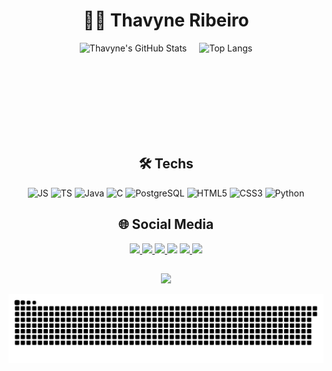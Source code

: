 <h1 align="center">👩‍💻 Thavyne Ribeiro</h1>

<!-- Estatísticas lado a lado -->
<div align="center" style="display: flex; justify-content: center; gap: 20px;">
  <img 
    src="https://github-readme-stats.vercel.app/api?username=thavyne-KDR&show_icons=true&include_all_commits=true&count_private=true&theme=dracula&hide_border=false" 
    height="150" 
    alt="Thavyne's GitHub Stats" 
  />
  <img 
    src="https://github-readme-stats.vercel.app/api/top-langs?username=thavyne-KDR&layout=compact&langs_count=6&theme=dracula&hide_border=false" 
    height="150" 
    alt="Top Langs" 
  />
</div>

##

<h2 align="center">🛠️ Techs</h2>

<div align="center">
  <img src="https://cdn.jsdelivr.net/gh/devicons/devicon/icons/javascript/javascript-original.svg" height="40" alt="JS" />
  <img src="https://cdn.jsdelivr.net/gh/devicons/devicon/icons/typescript/typescript-original.svg" height="40" alt="TS" />
  <img src="https://cdn.jsdelivr.net/gh/devicons/devicon/icons/java/java-original.svg" height="40" alt="Java" />
  <img src="https://cdn.jsdelivr.net/gh/devicons/devicon/icons/c/c-original.svg" height="40" alt="C" />
  <img src="https://cdn.jsdelivr.net/gh/devicons/devicon/icons/postgresql/postgresql-original.svg" height="40" alt="PostgreSQL" />
  <img src="https://cdn.jsdelivr.net/gh/devicons/devicon/icons/html5/html5-original.svg" height="40" alt="HTML5" />
  <img src="https://cdn.jsdelivr.net/gh/devicons/devicon/icons/css3/css3-original.svg" height="40" alt="CSS3" />
  <img src="https://cdn.jsdelivr.net/gh/devicons/devicon/icons/python/python-original.svg" height="40" alt="Python" />
</div>

##
<h2 align="center">🌐 Social Media</h2>

<div align="center">
  <a href="https://www.linkedin.com/in/thavyne-kerolly-dias-ribeiro-ribeiro-055458341" target="_blank">
    <img src="https://img.shields.io/static/v1?label=&message=LinkedIn&logo=linkedin&color=0077B5&logoColor=white&style=flat" height="25"/>
  </a>
  <a href="https://www.instagram.com/ribeiro_vyx/" target="_blank">
    <img src="https://img.shields.io/static/v1?label=&message=Instagram&logo=instagram&color=E4405F&logoColor=white&style=flat" height="25"/>
  </a>
  <a href="https://x.com/vyx_dev" target="_blank">
    <img src="https://img.shields.io/static/v1?label=&message=Twitter&logo=twitter&color=1DA1F2&logoColor=white&style=flat" height="25"/>
  </a>
  <img src="https://img.shields.io/static/v1?label=&message=Gmail&logo=gmail&color=D14836&logoColor=white&style=flat" height="25"/>
  <a href="https://www.twitch.tv/vyx_dev" target="_blank">
    <img src="https://img.shields.io/static/v1?label=&message=Twitch&logo=twitch&color=9146FF&logoColor=white&style=flat" height="25"/>
  </a>
  <img src="https://img.shields.io/static/v1?label=&message=Discord&logo=discord&color=7289DA&logoColor=white&style=flat" height="25"/>
</div>

##
<!-- Contador de visitas -->
<div align="center">
  <img src="https://profile-counter.glitch.me/thavyne-KDR/count.svg?" />
</div>

![Snake animation](https://raw.githubusercontent.com/thavyne-KDR/thavyne-KDR/output/snake.svg)
